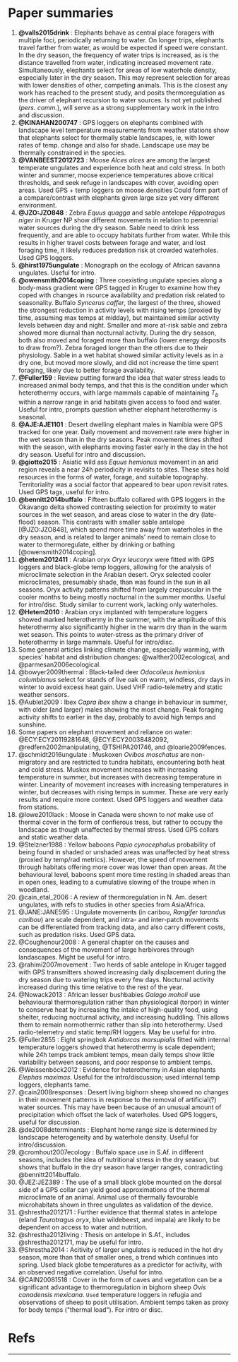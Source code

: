 
# Paper summaries

1. **@valls2015drink** : Elephants behave as central place foragers with multiple foci, periodically returning to water. On longer trips, elephants travel farther from water, as would be expected if speed were constant. In the dry season, the frequency of water trips is increased, as is the distance travelled from water, indicating increased movement rate. Simultaneously, elephants select for areas of low waterhole density, especially later in the dry season. This may represent selection for areas with lower densities of other, competing  animals. This is the closest any work has reached to the present study, and posits thermoregulation as the driver of elephant recursion to water sources. Is not yet published (*pers. comm.*), will serve as a strong supplementary work in the intro and discussion.
2. **@KINAHAN200747** : GPS loggers on elephants combined with landscape level temperature measurements from weather stations show that elephants select for thermally stable landscapes, ie, with lower rates of temp. change and also for shade. Landscape use may be thermally constrained in the species.
3. **@VANBEEST2012723** : Moose _Alces alces_ are among the largest temperate ungulates and experience both heat and cold stress. In both winter and summer, moose experience temperatures above critical thresholds, and seek refuge in landscapes with cover, avoiding open areas. Used GPS + temp loggers on moose.densities Could form part of a compare/contrast with elephants given large size yet very different environment.
4. **@JZO:JZO848** : Zebra _Equus quagga_ and sable antelope _Hippotragus niger_ in Kruger NP show different movements in relation to perennial water sources during the dry season. Sable need to drink less frequently, and are able to occupy habitats further from water. While this results in higher travel costs between forage and water, and lost foraging time, it likely reduces predation risk at crowded waterholes. Used GPS loggers.
5. **@hirst1975ungulate** : Monograph on the ecology of African savanna ungulates. Useful for intro.
6. **@owensmith2014coping** : Three coexisting ungulate species along a body-mass gradient were GPS tagged in Kruger to examine how they coped with changes in rsource availability and predation risk related to seasonality. Buffalo _Syncerus caffer_, the largest of the three, showed the strongest reduction in activity levels with rising temps (proxied by time, assuming max temps at midday), but maintained similar activity levels between day and night. Smaller and more at-risk sable and zebra showed more diurnal than nocturnal activity. During the dry season, both also moved and foraged more than buffalo (lower energy deposits to draw from?). Zebra foraged longer than the others due to their physiology. Sable in a wet habitat showed similar activity levels as in a dry one, but moved more slowly, and did not increase the time spent foraging, likely due to better forage availability.
7. **@Fuller159** : Review putting forward the idea that water stress leads to increased animal body temps, and that this is the condition under which heterothermy occurs, with large mammals capable of maintaining $T_b$ within a narrow range in arid habitats given access to food and water. Useful for intro, prompts question whether elephant heterothermy is seasonal.
8. **@AJE:AJE1101** : Desert dwelling elephant males in Namibia were GPS tracked for one year. Daily movement and movement rate were higher in the wet season than in the dry seasons. Peak movement times shifted with the season, with elephants moving faster early in the day in the hot dry season. Useful for intro and discussion.
9. **@giotto2015** : Asiatic wild ass _Equus hemionus_ movement in an arid region reveals a near 24h periodicity in revisits to sites. These sites hold resources in the forms of water, forage, and suitable topography. Territoriality was a social factor that appeared to bear upon revisit rates. Used GPS tags, useful for intro.
10. **@bennitt2014buffalo** : Fifteen buffalo collared with GPS loggers in the Okavango delta showed contrasting selection for proximity to water sources in the wet season, and areas close to water in the dry (late-flood) season. This contrasts with smaller sable antelope [@JZO:JZO848], which spend more time away from waterholes in the dry season, and is related to larger animals' need to remain close to water to thermoregulate, either by drinking or bathing [@owensmith2014coping].
11. **@hetem2012411** : Arabian oryx _Oryx leucoryx_ were fitted with GPS loggers and black-globe temp loggers, allowing for the analysis of microclimate selection in the Arabian desert. Oryx selected cooler microclimates, presumably shade, than was found in the sun in all seasons. Oryx activity patterns shifted from largely crepuscular in the cooler months to being mostly nocturnal in the summer months. Useful for intro/disc. Study similar to current work, lacking only waterholes.
12. **@Hetem2010** : Arabian oryx implanted with temperature loggers showed marked heterothermy in the summer, with the amplitude of this heterothermy also significantly higher in the warm dry than in the warm wet season. This points to water-stress as the primary driver of heterothermy in large mammals. Useful for intro/disc.
13. Some general articles linking climate change, especially warming, with species' habitat and distribution changes: @walther2002ecological, and @parmesan2006ecological.
14. @bowyer2009thermal : Black-tailed deer _Odocoileus hemionius columbianus_ select for stands of live oak on warm, windless, dry days in winter to avoid excess heat gain. Used VHF radio-telemetry and static weather sensors.
15. @Aublet2009 : Ibex _Capra ibex_ show a change in behaviour in summer, with older (and larger) males showing the most change. Peak foraging activity shifts to earlier in the day, probably to avoid high temps and sunshine.
16. Some papers on elephant movement and reliance on water: @ECY:ECY20119281648, @ECY:ECY20038482092, @redfern2002manipulating, @TSHIPA201746, and @loarie2009fences.
17. @schmidt2016ungulate : Muskoxen *Ovibos moschatus* are non-migratory and are restricted to tundra habitats, encountering both heat and cold stress. Muskox movement increases with increasing temperature in summer, but increases with decreasing temperature in winter. Linearity of movement increases with increasing temperatures in winter, but decreases with rising temps in summer. These are very early results and require more context. Used GPS loggers and weather data from stations.
18. @lowe2010lack : Moose in Canada were shown to _not_ make use of thermal cover in the form of confierous tress, but rather to occupy the landscape as though unaffected by thermal stress. Used GPS collars and static weather data.
19. @Stelzner1988 : Yellow baboons _Papio cynocephalus_ probability of being found in shaded or unshaded areas was unaffected by heat stress (proxied by temp/rad metrics). However, the speed of movement through habitats offering more cover was lower than open areas. At the behavioural level, baboons spent more time resting in shaded areas than in open ones, leading to a cumulative slowing of the troupe when in woodland.
20. @cain_etal_2006 : A review of thermoregulation in N. Am. desert ungulates, with refs to studies in other species from Asia/Africa.
21. @JANE:JANE595 : Ungulate movements (in caribou, *Rangifer tarandus caribou*) are scale dependent, and intra- and inter-patch movements can be differentiated from tracking data, and also carry different costs, such as predation risks. Used GPS data.
22. @Coughenour2008 : A general chapter on the causes and consequences of the movement of large herbivores through landascapes. Might be useful for intro.
23. @rahimi2007movement : Two herds of sable antelope in Kruger tagged with GPS transmitters showed increasing daily displacement during the dry season due to watering trips every few days. Nocturnal activity increased during this time relative to the rest of the year.
24. @Nowack2013 : African lesser bushbabies _Galago moholi_ use behavioural thermoregulation rather than physiological (torpor) in winter to conserve heat by increasing the intake of high-quality food, using shelter, reducing nocturnal activity, and increasing huddling. This allows them to remain normothermic rather than slip into heterothermy. Used radio-telemetry and static temp/RH loggers. May be useful for intro.
25. @Fuller2855 : Eight springbok _Antidorcas marsupialis_ fitted with internal temperature loggers showed that heterothermy is scale dependent; while 24h temps track ambient temps, mean daily temps show little variability between seasons, and poor response to ambient temps.
26. @Weissenböck2012 : Evidence for heterothermy in Asian elephants _Elephas maximas_. Useful for the intro/discussion; used internal temp loggers, elephants tame.
27. @cain2008responses : Desert living bighorn sheep showed no changes in their movement patterns in response to the removal of artificial(?) water sources. This may have been because of an unusual amount of precipitation which offset the lack of waterholes. Used GPS loggers, useful for discussion.
28. @de2008determinants : Elephant home range size is determined by landscape heterogeneity and by waterhole density. Useful for intro/discussion.
29. @cromhout2007ecology : Buffalo space use in S.Af. in different seasons, includes the idea of nutritional stress in the dry season, but shows that buffalo in the dry season have larger ranges, contradicting @bennitt2014buffalo.
30. @JEZ:JEZ389 : The use of a small black globe mounted on the dorsal side of a GPS collar can yield good approximations of the thermal microclimate of an animal. Animal use of thermally favourable microhabitats shown in three ungulates as validation of the device.
31. @shrestha2012171 : Further evidence that thermal states in antelope (eland _Taurotragus oryx_, blue wildebeest, and impala) are likely to be dependent on access to water and nutrition.
32. @shrestha2012living : Thesis on antelope in S.Af., includes @shrestha2012171, may be useful for intro.
33. @Shrestha2014 : Acitivity of larger ungulates is reduced in the hot dry season, more than that of smaller ones, a trend which continues into spring. Used black globe temperatures as a predictor for activity, with an observed negative correlation. Useful for intro.
34. @CAIN20081518 : Cover in the form of caves and vegetation can be a significant advantage to thermoregulation in bighorn sheep *Ovis canadensis mexicana*. `Used` temperature loggers in refugia and observations of sheep to posit utilisation. Ambient temps taken as proxy for body temps ("thermal load"). For intro or disc.

# Refs

---